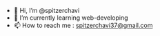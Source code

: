 - 👋 Hi, I’m @spitzerchavi
- 🌱 I’m currently learning web-developing
- 📫 How to reach me : spitzerchavi37@gmail.com

<!---
spitzerchavi/spitzerchavi is a ✨ special ✨ repository because its `README.md` (this file) appears on your GitHub profile.
You can click the Preview link to take a look at your changes.
--->
